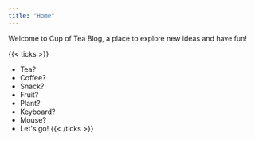 ```yaml
---
title: "Home"
---
```


Welcome to Cup of Tea Blog, a place to explore new ideas and have fun!

{{< ticks >}}

- Tea?
- Coffee?
- Snack?
- Fruit?
- Plant?
- Keyboard?
- Mouse?
- Let's go!
  {{< /ticks >}}
